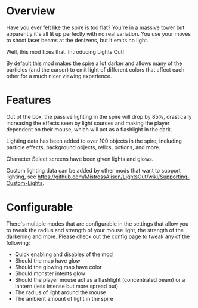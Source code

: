 # Overview

Have you ever felt like the spire is too flat? You're in a massive tower but apparently it's all lit up perfectly with no real variation. You use your moves to shoot laser beams at the denizens, but it emits no light.

Well, this mod fixes that. Introducing Lights Out!

By default this mod makes the spire a lot darker and allows many of the particles (and the cursor) to emit light of different colors that affect each other for a much nicer viewing experience. 

# Features

Out of the box, the passive lighting in the spire will drop by 85%, drastically increasing the effects seen by light sources and making the player dependent on their mouse, which will act as a flashlight in the dark.

Lighting data has been added to over 100 objects in the spire, including particle effects, background objects, relics, potions, and more.

Character Select screens have been given lights and glows.

Custom lighting data can be added by other mods that want to support lighting, see https://github.com/MistressAlison/LightsOut/wiki/Supporting-Custom-Lights.

# Configurable

There's multiple modes that are configurable in the settings that allow you to tweak the radius and strength of your mouse light, the strength of the darkening and more. Please check out the config page to tweak any of the following:
* Quick enabling and disables of the mod
* Should the map have glow
* Should the glowing map have color
* Should monster intents glow
* Should the player mouse act as a flashlight (concentrated beam) or a lantern (less intense but more spread out)
* The radius of light around the mouse
* The ambient amount of light in the spire
